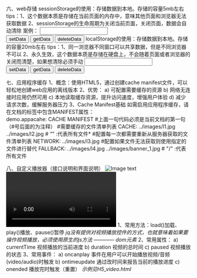 六、web存储
	sessionStorage的使用：存储数据到本地。存储的容量5mb左右
	tips：1、这个数据本质是存储在当前页面的内存中，意味其他页面和浏览器无法获取数据
		  2、sessionStorage的生命周期为关闭当前页面，关闭页面，数据会自动清除
	案例：
	<!DOCTYPE html>
	<html lang="en">
	<head>
		<meta charset="UTF-8">
		<title>sessionStorage</title>
	</head>
	<body>
		<input type="text" id="userName"><br>
		<input type="button" value="setData" id="setData">
		<input type="button" value="getData" id="getData">
		<input type="button" value="deleteData" id="deleteData">
		<script>
			// 存储数据
			document.querySelector('#setData').onclick = function () {
				var name = document.querySelector('#userName').value
				window.sessionStorage.setItem(userName,name)
			}
			// 获取数据
			document.querySelector('#getData').onclick = function () {
				var name = window.sessionStorage.getItem("userName")
				alert(name)	
			}
			// 删除数据
			document.querySelector('#deleteData').onclick = function () {
				window.sessionStorage.removeData("userName")
			}
			//清除所有
			//clear()
		</script>
	</body>
	</html>
	localStorage的使用：存储数据到本地。存储的容量20mb左右
	tips：1、同一浏览器不同窗口可以共享数据，但是不同浏览器不可以
		  2、永久生效，这个数据本质是存储在硬盘上，不会随着页面或者浏览器的关闭而清楚，如果想清除必须手动
	<!DOCTYPE html>
	<html lang="en">
	<head>
		<meta charset="UTF-8">
		<title>localStorage</title>
	</head>
	<body>
		<input type="text" id="userName"><br>
		<input type="button" value="setData" id="setData">
		<input type="button" value="getData" id="getData">
		<input type="button" value="deleteData" id="deleteData">
		<script>
			// 存储数据
			document.querySelector('#setData').onclick = function () {
				var name = document.querySelector('#userName').value
				window.localStorage.setItem(userName,name)
			}
			// 获取数据
			document.querySelector('#getData').onclick = function () {
				var name = window.localStorage.getItem("userName")
				alert(name)	
			}
			// 删除数据
			document.querySelector('#deleteData').onclick = function () {
				window.localStorage.removeData("userName")
			}
			//清除所有
			//clear()
		</script>
	</body>
	</html>

七、应用程序缓存
	1、概念：使用HTML5，通过创建cache manifest文件，可以轻松地创建web应用的离线版本
	2、优势：
		a) 可配置需要缓存的资源
		b) 网络无连接时应用仍然可用
		c) 本地读取缓存资源，提升访问速度，增强用户体验
		d) 减少请求次数，缓解服务器压力
	3、Cache Manifest基础
		如需启用应用程序缓存，请在文档的<html>标签中包含MANIFEST属性：
		<!DOCTYPE html>
		<html lang="en" manifest="demo.appcache">
		<head>
			<meta charset="UTF-8">
			<title>Document</title>
		</head>
		<body>
			<img src="./images/l1.jpg" alt="">
			<img src="./images/l2.jpg" alt="">
			<img src="./images/l3.jpg" alt="">
			<img src="./images/l4.jpg" alt="">
		</body>
		</html>		
		demo.appacahe:
		CACHE MANIFEST
		#上面一句代码必须是当前文档的第一句
		（#号后面的为注释）
		#需要缓存的文件清单列表
		CACHE:
		../images/l1.jpg
		../images/l2.jpg
		*# "*" :代表所有文件*
		#配置每一次都需要重新从服务器获取的文件清单列表
		NETWORK:
		../images/l3.jpg
		#配置如果文件无法获取则使用指定的文件进行替代
		FALLBACK:
		../images/l4.jpg ../images/banner_1.jpg
		# "/" :代表所有文件

八、自定义播放器（接口说明和界面说明）
	![Image text](https://QQ图片20181213001142.png)
	<video src=""></video>
	1、常用方法：load()加载、play()播放、pause()暂停
	*jq没有提供对视频播放控件的方式，也就意味着如果要操作视频播放，必须使用原生的js方法 ———— dom元素*
	2、常用属性：
		a) currentTime 视频播放的当前进度
		b) duration 视频的总时间
		c) paused 视频播放的状态
	3、常用事件：
		a) oncanplay 事件在用户可以开始播放视频/音频(video/audio)时触发
		b) ontimeupdate 通过改时间来报告当前的播放进度
		c) onended 播放完时触发（重置）
	*示例见H5_video.html*